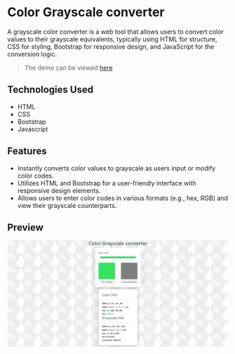 # Color Grayscale converter


A grayscale color converter is a web tool that allows users to convert color values to their grayscale equivalents, typically using HTML for structure, CSS for styling, Bootstrap for responsive design, and JavaScript for the conversion logic.

> The demo can be viewed [here](https://github.com/bilal4821/Grayscale-Converter)

## Technologies Used
- HTML
- CSS
- Bootstrap
- Javascript

## Features

-  Instantly converts color values to grayscale as users input or modify color codes.
-  Utilizes HTML and Bootstrap for a user-friendly interface with responsive design elements.
-  Allows users to enter color codes in various formats (e.g., hex, RGB) and view their grayscale counterparts.

## Preview 
![alt text](preview.PNG)